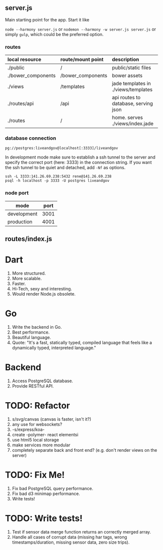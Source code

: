 ## server.js

Main starting point for the app. Start it like

`node --harmony server.js` or
`nodemon --harmony -w server.js server.js` or simply
`gulp`, which could be the preferred option.

### routes
local resource      | route/mount point  | description
:------------------ | :----------------- | :-----------------------------------
./public            | /                  | public/static files
./bower\_components | /bower\_components | bower assets
./views             | /templates         | jade templates in ./views/templates
./routes/api        | /api               | api routes to database, serving json
./routes            | /                  | home. serves ./views/index.jade


### database connection
`pg://postgres:liveandgov@localhost[:3333]/liveandgov`

In development mode make sure to establish a ssh tunnel to the server and specify the correct port (here: 3333) in the connection string. If you want the ssh tunnel to be quiet and detached, add `-Nf` as options.

```
ssh -L 3333:141.26.69.238:5432 rene@141.26.69.238
psql -h localhost -p 3333 -U postgres liveandgov
```

### node port
mode        | port
----------- | ----
development | 3001
production  | 4001

## routes/index.js










# Dart

1. More structured.
2. More scalable.
3. Faster.
4. Hi-Tech, sexy and interesting.
5. Would render Node.js obsolete.

# Go

1. Write the backend in Go.
2. Best performance.
3. Beautiful language.
4. Quote: "It's a fast, statically typed, compiled language that feels like a dynamically typed, interpreted language."

# Backend

1. Access PostgreSQL database.
2. Provide RESTful API.

# TODO: Refactor

1. s/svg/canvas (canvas is faster, isn't it?)
2. any use for websockets?
3. -s/express/koa-
4. create -polymer- react elementsi
5. use html5 local storage
6. make services more modular
7. completely separate back and front end? (e.g. don't render views on the server)

# TODO: Fix Me!

1. Fix bad PostgreSQL query performance.
2. Fix bad d3 minimap performance.
3. Write tests!

# TODO: Write tests!

1. Test if sensor data merge function returns an correctly merged array.
2. Handle all cases of corrupt data (missing har tags, wrong timestamps/duration, missing sensor data, zero size trips).
